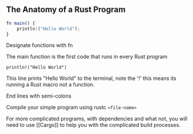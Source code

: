 ## The Anatomy of a Rust Program
```js
fn main() {
	println!("Hello World");
}
```

Designate functions with fn

The main function is the first code that runs in every Rust program

`println!("Hello World")`

This line prints "Hello World" to the terminal, note the '!' this means its running a Rust macro not a function.

End lines with semi-colons

Compile your simple program using rustc `<file-name>`

For more complicated programs, with dependencies and what not, you will need to use [[Cargo]] to help you with the complicated build processes.